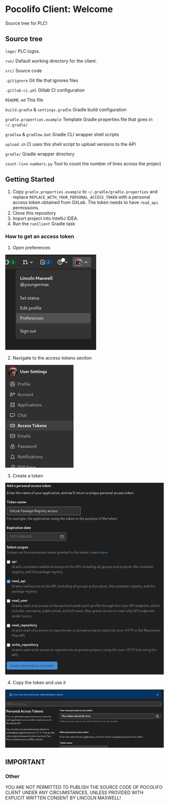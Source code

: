 # Pocolifo Client: Welcome

Source tree for PLC!

## Source tree

`logo/` PLC logos.

`run/` Default working directory for the client.

`src/` Source code

`.gitignore` Git file that ignores files

`.gitlab-ci.yml` Gitlab CI configuration

`README.md` This file

`build.gradle` & `settings.gradle` Gradle build configuration

`gradle.properties.example` Template Gradle properties file that goes in `~/.gradle/`

`gradlew` & `gradlew.bat` Gradle CLI wrapper shell scripts

`upload.sh` CI uses this shell script to upload versions to the API

`gradle/` Gradle wrapper directory

`count-line-numbers.py` Tool to count the number of lines across the project

## Getting Started

1. Copy `gradle.properties.example` to `~/.gradle/gradle.properties` and replace `REPLACE_WITH_YOUR_PERSONAL_ACCESS_TOKEN` with a personal access token obtained from GitLab. The token needs to have `read_api` permissions.
2. Clone this repository
3. Import project into IntelliJ IDEA.
4. Run the `runClient` Gradle task

### How to get an access token

1. Open preferences

![Open preferences](./readme/prefs.png)

2. Navigate to the access tokens section

![Access tokens](./readme/access-tokens.png)

3. Create a token

![Create token](./readme/create-token.png)

4. Copy the token and use it

![Copy token](./readme/token-created.png)

## IMPORTANT
### Other
YOU ARE NOT PERMITTED TO PUBLISH THE SOURCE CODE OF POCOLIFO CLIENT UNDER ANY CIRCUMSTANCES, UNLESS PROVIDED WITH EXPLICIT
WRITTEN CONSENT BY LINCOLN MAXWELL!
